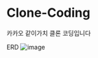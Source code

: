 # Clone-Coding
카카오 같이가치 클론 코딩입니다


ERD
![image](https://github.com/Team-Return-Backend/Clone-Coding/assets/127661235/aa7d374b-17a4-4ec3-beef-70560cb5f59e)
